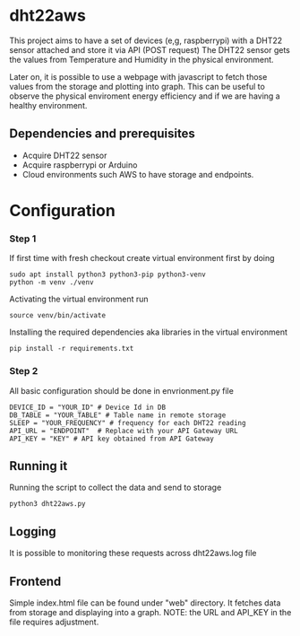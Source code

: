 # dht22aws

This project aims to have a set of devices (e,g, raspberrypi) with a DHT22 sensor attached and store it via API (POST request)
The DHT22 sensor gets the values from Temperature and Humidity in the physical environment.

Later on, it is possible to use a webpage with javascript to fetch those values from the storage and plotting into graph.
This can be useful to observe the physical enviroment energy efficiency and if we are having a healthy environment.

## Dependencies and prerequisites
- Acquire DHT22 sensor
- Acquire raspberrypi or Arduino
- Cloud environments such AWS to have storage and endpoints.

# Configuration

### Step 1
If first time with fresh checkout create virtual environment first by doing
```
sudo apt install python3 python3-pip python3-venv
python -m venv ./venv
```

Activating the virtual environment run
```
source venv/bin/activate
```

Installing the required dependencies aka libraries in the virtual environment
```
pip install -r requirements.txt
```

### Step 2
All basic configuration should be done in envrionment.py file
```
DEVICE_ID = "YOUR_ID" # Device Id in DB
DB_TABLE = "YOUR_TABLE" # Table name in remote storage
SLEEP = "YOUR_FREQUENCY" # frequency for each DHT22 reading 
API_URL = "ENDPOINT"  # Replace with your API Gateway URL
API_KEY = "KEY" # API key obtained from API Gateway
```

## Running it

Running the script to collect the data and send to storage
```
python3 dht22aws.py
```

## Logging

It is possible to monitoring these requests across dht22aws.log file

## Frontend

Simple index.html file can be found under "web" directory.
It fetches data from storage and displaying into a graph.
NOTE: the URL and API_KEY in the file requires adjustment.

